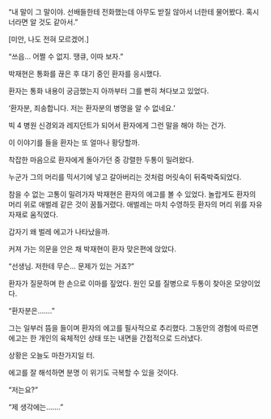 “내 말이 그 말이야. 선배들한테 전화했는데 아무도 받질 않아서 너한테 물어봤다. 혹시 너라면 알 것도 같아서.”

[미안, 나도 전혀 모르겠어.]

“쓰읍… 어쩔 수 없지. 땡큐, 이따 보자.”

박재현은 통화를 끊은 후 대기 중인 환자를 응시했다.

환자는 통화 내용이 궁금했는지 아까부터 그를 빤히 쳐다보고 있었다.

‘환자분, 죄송합니다. 저는 환자분의 병명을 알 수 없네요.’

빅 4 병원 신경외과 레지던트가 되어서 환자에게 그런 말을 해야 하는 건가.

이 이야기를 들을 환자는 또 얼마나 황당할까.

착잡한 마음으로 환자에게 돌아가던 중 강렬한 두통이 밀려왔다.

누군가 그의 머리를 믹서기에 넣고 갈아버리는 것처럼 머릿속이 뒤죽박죽되었다.

참을 수 없는 고통이 밀려가자 박재현은 환자의 에고를 볼 수 있었다. 놀랍게도 환자의 머리 위로 애벌레 같은 것이 꿈틀거렸다. 애벌레는 마치 수영하듯 환자의 머리 위를 자유자재로 움직였다.

갑자기 왜 벌레 에고가 나타났을까.

커져 가는 의문을 안은 채 박재현이 환자 맞은편에 앉았다.

“선생님. 저한테 무슨… 문제가 있는 거죠?”

환자가 질문하며 한 손으로 이마를 짚었다. 원인 모를 질병으로 두통이 찾아온 모양이었다.

“환자분은…….”

그는 일부러 뜸을 들이며 환자의 에고를 필사적으로 추리했다. 그동안의 경험에 따르면 에고는 한 개인의 육체적인 상태 또는 내면을 간접적으로 드러냈다.

상황은 오늘도 마찬가지일 터.

에고를 잘 해석하면 분명 이 위기도 극복할 수 있을 것이다.

“저는요?”

“제 생각에는…….”
